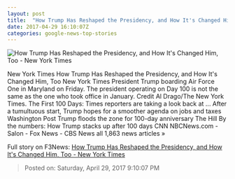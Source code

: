 ```yaml
---
layout: post
title:  "How Trump Has Reshaped the Presidency, and How It's Changed Him, Too - New York Times"
date: 2017-04-29 16:10:07Z
categories: google-news-top-stories
---
```


![How Trump Has Reshaped the Presidency, and How It's Changed Him, Too - New York Times](https://static01.nyt.com/images/2017/04/30/us/30prexy/30prexey-facebookJumbo.jpg)

New York Times How Trump Has Reshaped the Presidency, and How It's Changed Him, Too New York Times President Trump boarding Air Force One in Maryland on Friday. The president operating on Day 100 is not the same as the one who took office in January. Credit Al Drago/The New York Times. The First 100 Days: Times reporters are taking a look back at ... After a tumultuous start, Trump hopes for a smoother agenda on jobs and taxes Washington Post Trump floods the zone for 100-day anniversary The Hill By the numbers: How Trump stacks up after 100 days CNN NBCNews.com - Salon - Fox News - CBS News all 1,863 news articles »


Full story on F3News: [How Trump Has Reshaped the Presidency, and How It's Changed Him, Too - New York Times](http://www.f3nws.com/n/pRAs4B)

> Posted on: Saturday, April 29, 2017 9:10:07 PM

